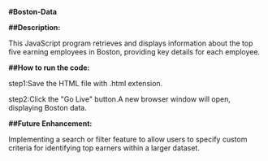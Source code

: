 ****#Boston-Data****

****##Description:****

This JavaScript program retrieves and displays information about the top five earning employees in Boston,
providing key details for each employee.

****##How to run the code:****

step1:Save the HTML file with .html extension.

step2:Click the "Go Live" button.A new browser window will open, displaying Boston data.

****##Future Enhancement:****

Implementing a search or filter feature to allow users to specify custom criteria for identifying top earners
within a larger dataset.
